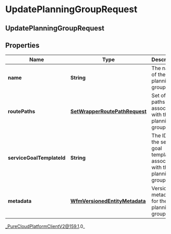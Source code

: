 # UpdatePlanningGroupRequest

## UpdatePlanningGroupRequest

## Properties

|Name | Type | Description | Notes|
|------------ | ------------- | ------------- | -------------|
| **name** | **String** | The name of the planning group | [optional] |
| **routePaths** | [**SetWrapperRoutePathRequest**](SetWrapperRoutePathRequest) | Set of route paths to associate with the planning group | [optional] |
| **serviceGoalTemplateId** | **String** | The ID of the service goal template to associate with this planning group | [optional] |
| **metadata** | [**WfmVersionedEntityMetadata**](WfmVersionedEntityMetadata) | Version metadata for the planning group | |



_PureCloudPlatformClientV2@159.1.0_
